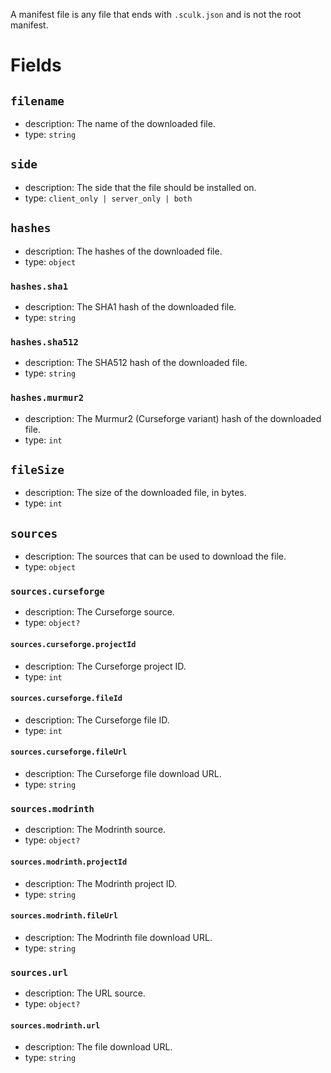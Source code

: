 A manifest file is any file that ends with `.sculk.json` and is not the root manifest.

# Fields

## `filename`

- description: The name of the downloaded file.
- type: `string`

## `side`

- description: The side that the file should be installed on.
- type: `client_only | server_only | both`

## `hashes`

- description: The hashes of the downloaded file.
- type: `object`

### `hashes.sha1`

- description: The SHA1 hash of the downloaded file.
- type: `string`

### `hashes.sha512`

- description: The SHA512 hash of the downloaded file.
- type: `string`

### `hashes.murmur2`

- description: The Murmur2 (Curseforge variant) hash of the downloaded file.
- type: `int`

## `fileSize`

- description: The size of the downloaded file, in bytes.
- type: `int`

## `sources`

- description: The sources that can be used to download the file.
- type: `object`

### `sources.curseforge`

- description: The Curseforge source.
- type: `object?`

#### `sources.curseforge.projectId`

- description: The Curseforge project ID.
- type: `int`

#### `sources.curseforge.fileId`

- description: The Curseforge file ID.
- type: `int`

#### `sources.curseforge.fileUrl`

- description: The Curseforge file download URL.
- type: `string`

### `sources.modrinth`

- description: The Modrinth source.
- type: `object?`

#### `sources.modrinth.projectId`

- description: The Modrinth project ID.
- type: `string`

#### `sources.modrinth.fileUrl`

- description: The Modrinth file download URL.
- type: `string`
 
### `sources.url`

- description: The URL source.
- type: `object?`

#### `sources.modrinth.url`

- description: The file download URL.
- type: `string`
 
